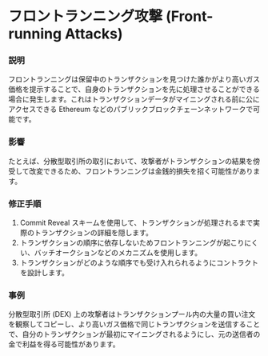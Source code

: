 # フロントランニング攻撃 (Front-running Attacks)

### 説明
フロントランニングは保留中のトランザクションを見つけた誰かがより高いガス価格を提示することで、自身のトランザクションを先に処理させることができる場合に発生します。これはトランザクションデータがマイニングされる前に公にアクセスできる Ethereum などのパブリックブロックチェーンネットワークで可能です。

### 影響
たとえば、分散型取引所の取引において、攻撃者がトランザクションの結果を傍受して改変できるため、フロントランニングは金銭的損失を招く可能性があります。

### 修正手順
1. Commit Reveal スキームを使用して、トランザクションが処理されるまで実際のトランザクションの詳細を隠します。
2. トランザクションの順序に依存しないためフロントランニングが起こりにくい、バッチオークションなどのメカニズムを使用します。
3. トランザクションがどのような順序でも受け入れられるようにコントラクトを設計します。

### 事例
分散型取引所 (DEX) 上の攻撃者はトランザクションプール内の大量の買い注文を観察してコピーし、より高いガス価格で同じトランザクションを送信することで、自分のトランザクションが最初にマイニングされるようにし、元の送信者の金で利益を得る可能性があります。
